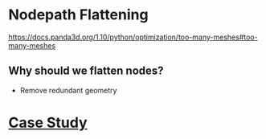 # Nodepath Flattening

https://docs.panda3d.org/1.10/python/optimization/too-many-meshes#too-many-meshes
## Why should we flatten nodes?
- Remove redundant geometry

# [Case Study](./demo.md)
